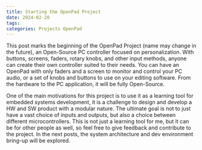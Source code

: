 ```yaml
---
title: Starting the OpenPad Project
date: 2024-02-28
tags:
categories: Projects OpenPad
---
```


This post marks the beginning of the OpenPad Project (name may change in the future), an Open-Source PC controller focused on personalization.
With buttons, screens, faders, rotary knobs, and other input methods, anyone can create their own controller suited to their needs.
You can have an OpenPad with only faders and a screen to monitor and control your PC audio, or a set of knobs and buttons to use on your editing software.
From the hardware to the PC application, it will be fully Open-Source.

One of the main motivations for this project is to use it as a learning tool for embedded systems development, it is a challenge to design and develop a HW and SW product with a modular nature.
The ultimate goal is not to just have a vast choice of inputs and outputs, but also a choice between different microcontrollers.
This is not just a learning tool for me, but it can be for other people as well, so feel free to give feedback and contribute to the project.
In the next posts, the system architecture and dev environment bring-up will be explored.

